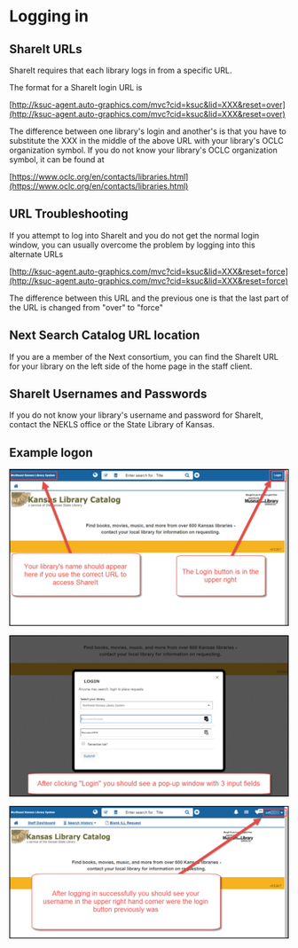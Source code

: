 # Logging in

## ShareIt URLs

ShareIt requires that each library logs in from a specific URL.

The format for a ShareIt login URL is

[http://ksuc-agent.auto-graphics.com/mvc?cid=ksuc&lid=XXX&reset=over](http://ksuc-agent.auto-graphics.com/mvc?cid=ksuc&lid=XXX&reset=over)

The difference between one library's login and another's is that you have to substitute the XXX in the middle of the above URL with your library's OCLC organization symbol. If you do not know your library's OCLC organization symbol, it can be found at

[https://www.oclc.org/en/contacts/libraries.html](https://www.oclc.org/en/contacts/libraries.html)

## URL Troubleshooting

If you attempt to log into ShareIt and you do not get the normal login window, you can usually overcome the problem by logging into this alternate URLs

[http://ksuc-agent.auto-graphics.com/mvc?cid=ksuc&lid=XXX&reset=force](http://ksuc-agent.auto-graphics.com/mvc?cid=ksuc&lid=XXX&reset=force)

The difference between this URL and the previous one is that the last part of the URL is changed from "over" to "force"

## Next Search Catalog URL location

If you are a member of the Next consortium, you can find the ShareIt URL for your library on the left side of the home page in the staff client.

## ShareIt Usernames and Passwords

If you do not know your library's username and password for ShareIt, contact the NEKLS office or the State Library of Kansas.

## Example logon



![Logon screen](.gitbook/assets/010.jpg)

![Logon screen](.gitbook/assets/020.jpg)

![Logon screen](.gitbook/assets/030.jpg)
